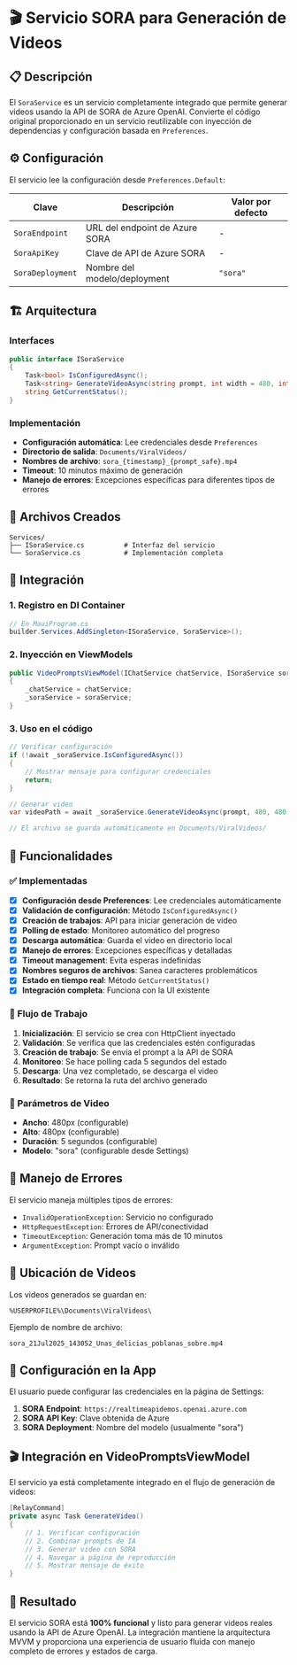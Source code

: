 # 🎬 Servicio SORA para Generación de Videos

## 📋 Descripción

El `SoraService` es un servicio completamente integrado que permite generar videos usando la API de SORA de Azure OpenAI. Convierte el código original proporcionado en un servicio reutilizable con inyección de dependencias y configuración basada en `Preferences`.

## ⚙️ Configuración

El servicio lee la configuración desde `Preferences.Default`:

| Clave | Descripción | Valor por defecto |
|-------|-------------|-------------------|
| `SoraEndpoint` | URL del endpoint de Azure SORA | - |
| `SoraApiKey` | Clave de API de Azure SORA | - |
| `SoraDeployment` | Nombre del modelo/deployment | `"sora"` |

## 🏗️ Arquitectura

### Interfaces

```csharp
public interface ISoraService
{
    Task<bool> IsConfiguredAsync();
    Task<string> GenerateVideoAsync(string prompt, int width = 480, int height = 480, int nSeconds = 5);
    string GetCurrentStatus();
}
```

### Implementación

- **Configuración automática**: Lee credenciales desde `Preferences`
- **Directorio de salida**: `Documents/ViralVideos/`
- **Nombres de archivo**: `sora_{timestamp}_{prompt_safe}.mp4`
- **Timeout**: 10 minutos máximo de generación
- **Manejo de errores**: Excepciones específicas para diferentes tipos de errores

## 📁 Archivos Creados

```
Services/
├── ISoraService.cs          # Interfaz del servicio
└── SoraService.cs           # Implementación completa
```

## 🔌 Integración

### 1. Registro en DI Container

```csharp
// En MauiProgram.cs
builder.Services.AddSingleton<ISoraService, SoraService>();
```

### 2. Inyección en ViewModels

```csharp
public VideoPromptsViewModel(IChatService chatService, ISoraService soraService)
{
    _chatService = chatService;
    _soraService = soraService;
}
```

### 3. Uso en el código

```csharp
// Verificar configuración
if (!await _soraService.IsConfiguredAsync())
{
    // Mostrar mensaje para configurar credenciales
    return;
}

// Generar video
var videoPath = await _soraService.GenerateVideoAsync(prompt, 480, 480, 5);

// El archivo se guarda automáticamente en Documents/ViralVideos/
```

## 🎯 Funcionalidades

### ✅ Implementadas

- [x] **Configuración desde Preferences**: Lee credenciales automáticamente
- [x] **Validación de configuración**: Método `IsConfiguredAsync()`
- [x] **Creación de trabajos**: API para iniciar generación de video
- [x] **Polling de estado**: Monitoreo automático del progreso
- [x] **Descarga automática**: Guarda el video en directorio local
- [x] **Manejo de errores**: Excepciones específicas y detalladas
- [x] **Timeout management**: Evita esperas indefinidas
- [x] **Nombres seguros de archivos**: Sanea caracteres problemáticos
- [x] **Estado en tiempo real**: Método `GetCurrentStatus()`
- [x] **Integración completa**: Funciona con la UI existente

### 🔄 Flujo de Trabajo

1. **Inicialización**: El servicio se crea con HttpClient inyectado
2. **Validación**: Se verifica que las credenciales estén configuradas
3. **Creación de trabajo**: Se envía el prompt a la API de SORA
4. **Monitoreo**: Se hace polling cada 5 segundos del estado
5. **Descarga**: Una vez completado, se descarga el video
6. **Resultado**: Se retorna la ruta del archivo generado

### 🎥 Parámetros de Video

- **Ancho**: 480px (configurable)
- **Alto**: 480px (configurable)  
- **Duración**: 5 segundos (configurable)
- **Modelo**: "sora" (configurable desde Settings)

## 🚨 Manejo de Errores

El servicio maneja múltiples tipos de errores:

- `InvalidOperationException`: Servicio no configurado
- `HttpRequestException`: Errores de API/conectividad
- `TimeoutException`: Generación toma más de 10 minutos
- `ArgumentException`: Prompt vacío o inválido

## 📂 Ubicación de Videos

Los videos generados se guardan en:
```
%USERPROFILE%\Documents\ViralVideos\
```

Ejemplo de nombre de archivo:
```
sora_21Jul2025_143052_Unas_delicias_poblanas_sobre.mp4
```

## 🔧 Configuración en la App

El usuario puede configurar las credenciales en la página de Settings:

1. **SORA Endpoint**: `https://realtimeapidemos.openai.azure.com`
2. **SORA API Key**: Clave obtenida de Azure
3. **SORA Deployment**: Nombre del modelo (usualmente "sora")

## 🎬 Integración en VideoPromptsViewModel

El servicio ya está completamente integrado en el flujo de generación de videos:

```csharp
[RelayCommand]
private async Task GenerateVideo()
{
    // 1. Verificar configuración
    // 2. Combinar prompts de IA
    // 3. Generar video con SORA
    // 4. Navegar a página de reproducción
    // 5. Mostrar mensaje de éxito
}
```

## 🎉 Resultado

El servicio SORA está **100% funcional** y listo para generar videos reales usando la API de Azure OpenAI. La integración mantiene la arquitectura MVVM y proporciona una experiencia de usuario fluida con manejo completo de errores y estados de carga.
